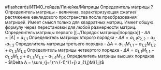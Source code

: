 #flashcards/ИТМО_гейдев/Линейка/Матрицы
Определитель матрицы
?
Определитель матрицы - величина, характеризующая сжатие/растяжение евклидового пространства после преобразования матрицей.
Имеет смысл только для квадратных матриц.
Имеет общую формулу через перестановки для любой размерности матриц.
Определитель матрицы первого [[../Порядок матрицы|порядка]] - $\Delta A = |A| = a_{1,1}$
Определитель матрицы второго порядка - $\Delta A = a_{1,1} a_{2,2} - a_{2,1} a_{1,2}$
Определитель матрицы третьего порядка - $\Delta A = a_{1,1}M_{1,1} - a_{1,2}M_{1,2} + a_{1,3}M_{1,3}$
Определитель матрицы четвертого порядка - $\Delta A = a_{1,1}M_{1,1} - a_{1,2}M_{1,2} + a_{1,3}M_{1,3} - a_{1,4}M_{1,4}$
Определитель матрицы высших порядков - $\Delta A = \sum_{j=1}^n (-1)^{1+j} a_{1,j}M{1,j}$


